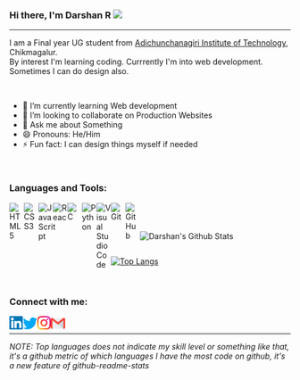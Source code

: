 ### Hi there, I'm Darshan R <img src="https://github.com/darshanr27/darshanr27/blob/master/Assets/Hi.gif" width="22px">

---

I am a Final year UG student from [Adichunchanagiri Institute of Technology](https://aitckm.in/), Chikmagalur.<br/>By interest I'm learning coding. Currrently I'm into web development. Sometimes I can do design also.

<br />

- 🌱 I’m currently learning Web development
- 👯 I’m looking to collaborate on Production Websites
- 💬 Ask me about Something
- 😄 Pronouns: He/Him
- ⚡ Fun fact: I can design things myself if needed

<br />


### Languages and Tools:

<img align="left" alt="HTML5" width="26px" src="https://github.com/darshanr27/darshanr27/blob/master/Assets/html.png" />
<img align="left" alt="CSS3" width="26px" src="https://github.com/darshanr27/darshanr27/blob/master/Assets/css.png" />
<img align="left" alt="JavaScript" width="26px" src="https://github.com/darshanr27/darshanr27/blob/master/Assets/javascript.png" />
<img align="left" alt="React" width="26px" src="https://github.com/darshanr27/darshanr27/blob/master/Assets/react.png" />
<img align="left" alt="C" width="26px" src="https://github.com/darshanr27/darshanr27/blob/master/Assets/c.png" />
<img align="left" alt="Python" width="26px" src="https://github.com/darshanr27/darshanr27/blob/master/Assets/python.png" />
<img align="left" alt="Visual Studio Code" width="26px" src="https://github.com/darshanr27/darshanr27/blob/master/Assets/visual-studio-code.png" />
<img align="left" alt="Git" width="26px" src="https://github.com/darshanr27/darshanr27/blob/master/Assets/git.png" />
<img align="left" alt="GitHub" width="26px" src="https://github.com/darshanr27/darshanr27/blob/master/Assets/github.png" />

<br />
<br />
<br />

  

  <img align="left" alt="Darshan's Github Stats" src="https://github-readme-stats.codestackr.vercel.app/api?username=darshanr27&show_icons=true&hide_border=true" />
  
  &nbsp;&nbsp;
  
  [![Top Langs](https://github-readme-stats.vercel.app/api/top-langs/?username=darshanr27&layout=compact)](https://github.com/darshanr27/github-readme-stats)
  
  <br />
  
  
### Connect with me:

  <a href="https://www.linkedin.com/in/darshanr27/" target="_blank">
    <img align="left" alt="Darshan R | Linkedin" width="24px" src="https://github.com/SatYu26/SatYu26/blob/master/Assets/Linkedin.svg" />
  </a> &nbsp;&nbsp;
  <a href="https://twitter.com/darshan_r_27" target="_blank">
    <img align="left" alt="Satyam Goyal | Twitter" width="26px" src="https://github.com/SatYu26/SatYu26/blob/master/Assets/Twitter.svg" />
  </a> &nbsp;&nbsp;
  <a href="https://www.instagram.com/darshan_r_27/" target="_blank">
    <img align="left" alt="Satyam Goyal | Instagram" width="24px" src="https://github.com/SatYu26/SatYu26/blob/master/Assets/Instagram.svg" />
  </a> &nbsp;&nbsp;
  <a href="mailto:darshandarsh27blr@gmail.com" target="_blank">
    <img align="left" alt="Satyam Goyal | Gmail" width="26px" src="https://github.com/SatYu26/SatYu26/blob/master/Assets/Gmail.svg" />
  </a>

<br />

  ---
  *NOTE: Top languages does not indicate my skill level or something like that, it's a github metric of which languages I have the most code on github, it's a new feature of github-readme-stats*
  

<!--
[twitter]: https://twitter.com/darshan_r_27
[instagram]: https://instagram.com/darshan_r_27
[linkedin]: https://linkedin.com/in/darshanr27
-->

